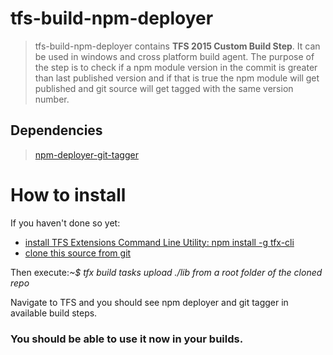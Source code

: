 # tfs-build-npm-deployer

> tfs-build-npm-deployer contains **TFS 2015 Custom Build Step**.
It can be used in windows and cross platform build agent.
The purpose of the step is to check if a npm module version in the commit is greater than last published version
and if that is true the npm module will get published and git source will get tagged with the same version number.

## Dependencies

> [npm-deployer-git-tagger](https://github.com/kjrb/npm-deployer-git-tagger)

# How to install

If you haven't done so yet:
* [install TFS Extensions Command Line Utility: npm install -g tfx-cli](https://www.npmjs.com/package/tfx-cli)
* [clone this source from git](https://github.com/kjrb/tfs-build-npm-deployer)

Then execute:_~$ tfx build tasks upload ./lib from a root folder of the cloned repo_ 

Navigate to TFS and you should see npm deployer and git tagger in available build steps.

### You should be able to use it now in your builds.
